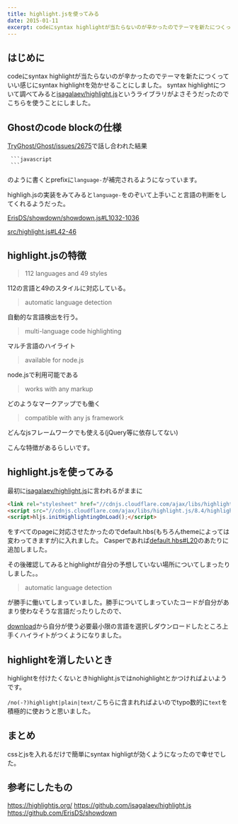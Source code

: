 ```yaml
---
title: highlight.jsを使ってみる
date: 2015-01-11
excerpt: codeにsyntax highlightが当たらないのが辛かったのでテーマを新たにつくっていい感じにsyntax highlightを効かせることにしました。
---
```


## はじめに

codeにsyntax highlightが当たらないのが辛かったのでテーマを新たにつくっていい感じにsyntax highlightを効かせることにしました。
syntax highlightについて調べてみると[isagalaev/highlight.js](https://github.com/isagalaev/highlight.js)というライブラリがよさそうだったのでこちらを使うことにしました。


## Ghostのcode blockの仕様

[TryGhost/Ghost/issues/2675](https://github.com/TryGhost/Ghost/issues/2675)で話し合われた結果

<pre><code class="hljs autohotkey"> <span class="hljs-escape">```</span>javascript
 <span class="hljs-escape">```</span>
</code></pre>

のように書くとprefixに`language-`が補完されるようになっています。

highligh.jsの実装をみてみると`language-`をのぞいて上手いこと言語の判断をしてくれるようだった。

[ErisDS/showdown/showdown.js#L1032-1036](https://github.com/ErisDS/showdown/blob/master/src/showdown.js#L1032-1036)

[src/highlight.js#L42-46](https://github.com/isagalaev/highlight.js/blob/master/src/highlight.js#L42-46)

## highlight.jsの特徴

 > 112 languages and 49 styles

 112の言語と49のスタイルに対応している。

 > automatic language detection

 自動的な言語検出を行う。

 > multi-language code highlighting

 マルチ言語のハイライト

 > available for node.js

 node.jsで利用可能である

 > works with any markup

 どのようなマークアップでも働く

 > compatible with any js framework

 どんなjsフレームワークでも使える(jQuery等に依存してない)


 こんな特徴があるらしいです。

## highlight.jsを使ってみる

最初に[isagalaev/highlight.js](https://github.com/isagalaev/highlight.js)に言われるがままに

```html
<link rel="stylesheet" href="//cdnjs.cloudflare.com/ajax/libs/highlight.js/8.4/styles/default.min.css">
<script src="//cdnjs.cloudflare.com/ajax/libs/highlight.js/8.4/highlight.min.js"></script>
<script>hljs.initHighlightingOnLoad();</script>
```
をすべてのpageに対応させたかったのでdefault.hbs(もちろんthemeによっては変わってきますが)に入れました。
Casperであれば[default.hbs#L20](https://github.com/TryGhost/Casper/blob/master/default.hbs#L20)のあたりに追加しました。

その後確認してみるとhighlightが自分の予想していない場所についてしまったりしました。。

 > automatic language detection

 が勝手に働いてしまっていました。勝手についてしまっていたコードが自分があまり使わなそうな言語だったりしたので、

[download]( https://highlightjs.org/download/)から自分が使う必要最小限の言語を選択しダウンロードしたところ上手くハイライトがつくようになりました。




## highlightを消したいとき

highlightを付けたくないときhighlight.jsではnohighlightとかつければよいようです。

`/no(-?)highlight|plain|text/`こちらに含まれればよいのでtypo数的に`text`を積極的に使おうと思いました。


## まとめ

cssとjsを入れるだけで簡単にsyntax highligtが効くようになったので幸せでした。

## 参考にしたもの

https://highlightjs.org/
https://github.com/isagalaev/highlight.js
https://github.com/ErisDS/showdown
